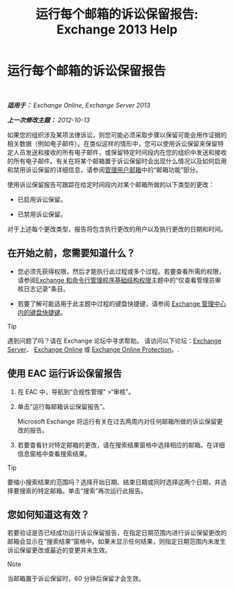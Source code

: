 ﻿---
title: '运行每个邮箱的诉讼保留报告: Exchange 2013 Help'
TOCTitle: 运行每个邮箱的诉讼保留报告
ms:assetid: 98c46226-2f48-42c6-a741-34bb5944f519
ms:mtpsurl: https://technet.microsoft.com/zh-cn/library/JJ150542(v=EXCHG.150)
ms:contentKeyID: 50489772
ms.date: 01/11/2018
mtps_version: v=EXCHG.150
ms.translationtype: HT
---

# 运行每个邮箱的诉讼保留报告

 

_**适用于：** Exchange Online, Exchange Server 2013_

_**上一次修改主题：** 2012-10-13_

如果您的组织涉及某项法律诉讼，则您可能必须采取步骤以保留可能会用作证据的相关数据（例如电子邮件）。在类似这样的情形中，您可以使用诉讼保留来保留特定人员发送和接收的所有电子邮件，或保留特定时间段内在您的组织中发送和接收的所有电子邮件。有关在将某个邮箱置于诉讼保留时会出现什么情况以及如何启用和禁用诉讼保留的详细信息，请参阅[管理用户邮箱](manage-user-mailboxes-exchange-2013-help.md)中的“邮箱功能”部分。

使用诉讼保留报告可跟踪在给定时间段内对某个邮箱所做的以下类型的更改：

  - 已启用诉讼保留。

  - 已禁用诉讼保留。

对于上述每个更改类型，报告将包含执行更改的用户以及执行更改的日期和时间。

## 在开始之前，您需要知道什么？

  - 您必须先获得权限，然后才能执行此过程或多个过程。若要查看所需的权限，请参阅[Exchange 和命令行管理程序基础结构权限](exchange-and-shell-infrastructure-permissions-exchange-2013-help.md)主题中的“仅查看管理员审核日志记录”条目。

  - 若要了解可能适用于此主题中过程的键盘快捷键，请参阅 [Exchange 管理中心内的键盘快捷键](keyboard-shortcuts-in-the-exchange-admin-center-exchange-online-protection-help.md)。

> [!TIP]  
> 遇到问题了吗？请在 Exchange 论坛中寻求帮助。 请访问以下论坛：<a href="https://go.microsoft.com/fwlink/p/?linkid=60612">Exchange Server</a>、 <a href="https://go.microsoft.com/fwlink/p/?linkid=267542">Exchange Online</a> 或 <a href="https://go.microsoft.com/fwlink/p/?linkid=285351">Exchange Online Protection</a>。.


## 使用 EAC 运行诉讼保留报告

1.  在 EAC 中，导航到“合规性管理” \>“审核”。

2.  单击“运行每邮箱诉讼保留报告”。
    
    Microsoft Exchange 将运行有关在过去两周内对任何邮箱所做的诉讼保留更改的报告。

3.  若要查看针对特定邮箱的更改，请在搜索结果窗格中选择相应的邮箱。在详细信息窗格中查看搜索结果。

> [!TIP]  
> 要缩小搜索结果的范围吗？选择开始日期、结束日期或同时选择这两个日期，并选择要搜索的特定邮箱。单击“搜索”再次运行此报告。


## 您如何知道这有效？

若要验证是否已经成功运行诉讼保留报告，在指定日期范围内进行诉讼保留更改的邮箱会显示在“搜索结果”窗格中。如果未显示任何结果，则指定日期范围内未发生诉讼保留更改或最近的变更并未生效。

> [!NOTE]  
> 当邮箱置于诉讼保留时，60 分钟后保留才会生效。

